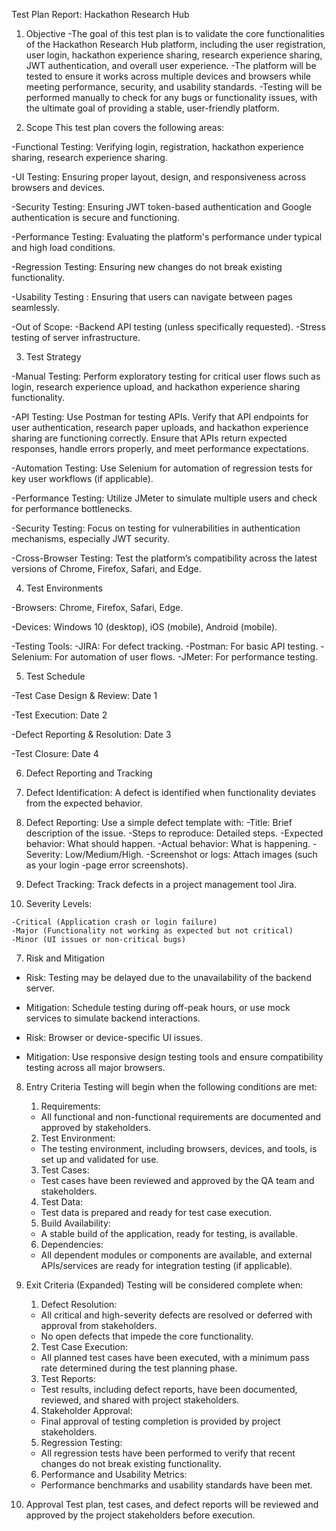 Test Plan Report: Hackathon Research Hub

1. Objective
  -The goal of this test plan is to validate the core functionalities of the Hackathon Research Hub platform, including the user registration, user login, hackathon experience sharing, research experience sharing, JWT authentication, and overall user experience. 
  -The platform will be tested to ensure it works across multiple devices and browsers while meeting performance, security, and usability standards.
  -Testing will be performed manually to check for any bugs or functionality issues, with the ultimate goal of providing a stable, user-friendly platform.


2. Scope
  This test plan covers the following areas:

  -Functional Testing: 
    Verifying login, registration, hackathon experience sharing, research experience sharing.

  -UI Testing: 
    Ensuring proper layout, design, and responsiveness across browsers and devices.

  -Security Testing: 
    Ensuring JWT token-based authentication and Google authentication is secure and functioning.

  -Performance Testing: 
    Evaluating the platform's performance under typical and high load conditions.

  -Regression Testing: 
    Ensuring new changes do not break existing functionality.

  -Usability Testing : 
    Ensuring that users can navigate between pages seamlessly.

  -Out of Scope:
    -Backend API testing (unless specifically requested).
    -Stress testing of server infrastructure.


3. Test Strategy

  -Manual Testing: 
    Perform exploratory testing for critical user flows such as login, research experience upload, and hackathon experience sharing functionality.

  -API Testing:
    Use Postman for testing APIs. Verify that API endpoints for user authentication, research paper uploads, and hackathon experience sharing are functioning correctly. Ensure that APIs return expected responses, handle errors properly, and meet performance expectations.

  -Automation Testing: 
    Use Selenium for automation of regression tests for key user workflows (if applicable).

  -Performance Testing: 
    Utilize JMeter to simulate multiple users and check for performance bottlenecks.

  -Security Testing: 
    Focus on testing for vulnerabilities in authentication mechanisms, especially JWT security.

  -Cross-Browser Testing: 
    Test the platform’s compatibility across the latest versions of Chrome, Firefox, Safari, and Edge.


4. Test Environments

  -Browsers: Chrome, Firefox, Safari, Edge.

  -Devices: Windows 10 (desktop), iOS (mobile), Android (mobile).

  -Testing Tools:
    -JIRA: For defect tracking.
    -Postman: For basic API testing.
    -Selenium: For automation of user flows.
    -JMeter: For performance testing.


5. Test Schedule

  -Test Case Design & Review: Date 1

  -Test Execution: Date 2

  -Defect Reporting & Resolution: Date 3

  -Test Closure: Date 4


6. Defect Reporting and Tracking

  1. Defect Identification: 
    A defect is identified when functionality deviates from the expected behavior.

  2. Defect Reporting:
    Use a simple defect template with:
      -Title: Brief description of the issue.
      -Steps to reproduce: Detailed steps.
      -Expected behavior: What should happen.
      -Actual behavior: What is happening.
      -Severity: Low/Medium/High.
      -Screenshot or logs: Attach images (such as your login -page error screenshots).

  3. Defect Tracking:
    Track defects in a project management tool Jira.

  4. Severity Levels:

    -Critical (Application crash or login failure)
    -Major (Functionality not working as expected but not critical)
    -Minor (UI issues or non-critical bugs)


7. Risk and Mitigation

  - Risk: Testing may be delayed due to the unavailability of the backend server.

  - Mitigation: Schedule testing during off-peak hours, or use mock services to simulate backend interactions.

  - Risk: Browser or device-specific UI issues.

  - Mitigation: Use responsive design testing tools and ensure compatibility testing across all major browsers.


8. Entry Criteria
  Testing will begin when the following conditions are met:
  
    1. Requirements:
      - All functional and non-functional requirements are documented and approved by stakeholders.
    
    2. Test Environment:
      - The testing environment, including browsers, devices, and tools, is set up and validated for use.
    
    3. Test Cases:
      - Test cases have been reviewed and approved by the QA team and stakeholders.
    
    4. Test Data:
      - Test data is prepared and ready for test case execution.
    
    5. Build Availability:
      - A stable build of the application, ready for testing, is available.
    
    6. Dependencies:
      - All dependent modules or components are available, and external APIs/services are ready for integration testing (if applicable).


9. Exit Criteria (Expanded)
  Testing will be considered complete when:
  
    1. Defect Resolution:
      - All critical and high-severity defects are resolved or deferred with approval from stakeholders.
      - No open defects that impede the core functionality.
    
    2. Test Case Execution:
      - All planned test cases have been executed, with a minimum pass rate determined during the test planning phase.
    
    3. Test Reports:
      - Test results, including defect reports, have been documented, reviewed, and shared with project stakeholders.
    
    4. Stakeholder Approval: 
      - Final approval of testing completion is provided by project stakeholders.
    
    5. Regression Testing:
      - All regression tests have been performed to verify that recent changes do not break existing functionality.
    
    6. Performance and Usability Metrics:
      - Performance benchmarks and usability standards have been met.


10. Approval
  Test plan, test cases, and defect reports will be reviewed and approved by the project stakeholders before execution.
